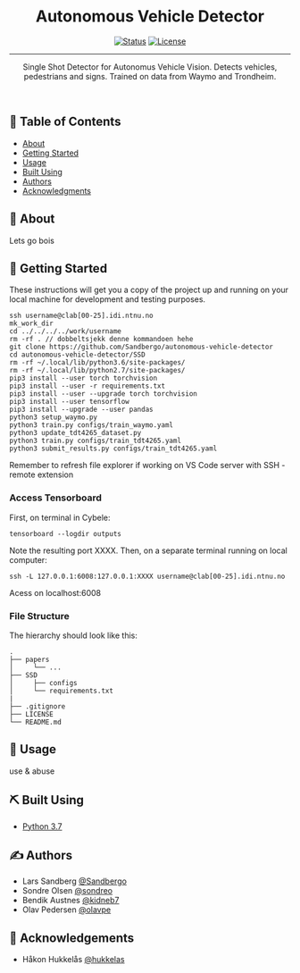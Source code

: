 <h1 align="center">Autonomous Vehicle Detector</h1>

<div align="center">

  [![Status](https://img.shields.io/badge/status-active-success.svg)]() 
  [![License](https://img.shields.io/badge/license-MIT-blue.svg)](/LICENSE)

</div>

---

<p align="center">
Single Shot Detector for Autonomus Vehicle Vision. Detects vehicles, pedestrians and signs. Trained on data from Waymo and Trondheim. 
</p>
<br> 

## 📝 Table of Contents
- [About](#about)
- [Getting Started](#getting_started)
- [Usage](#usage)
- [Built Using](#built_using)
- [Authors](#authors)
- [Acknowledgments](#acknowledgement)

## 🧐 About <a name = "about"></a>
Lets go bois

## 🏁 Getting Started <a name = "getting_started"></a>
These instructions will get you a copy of the project up and running on your local machine for development and testing purposes. 

```
ssh username@clab[00-25].idi.ntnu.no
mk_work_dir
cd ../../../../work/username
rm -rf . // dobbeltsjekk denne kommandoen hehe
git clone https://github.com/Sandbergo/autonomous-vehicle-detector
cd autonomous-vehicle-detector/SSD
rm -rf ~/.local/lib/python3.6/site-packages/
rm -rf ~/.local/lib/python2.7/site-packages/
pip3 install --user torch torchvision
pip3 install --user -r requirements.txt
pip3 install --user --upgrade torch torchvision
pip3 install --user tensorflow
pip3 install --upgrade --user pandas
python3 setup_waymo.py
python3 train.py configs/train_waymo.yaml
python3 update_tdt4265_dataset.py
python3 train.py configs/train_tdt4265.yaml
python3 submit_results.py configs/train_tdt4265.yaml
```

Remember to refresh file explorer if working on VS Code server with SSH - remote extension

### Access Tensorboard
First, on terminal in Cybele:
```
tensorboard --logdir outputs
```
Note the resulting port XXXX.
Then, on a separate terminal running on local computer: 
```
ssh -L 127.0.0.1:6008:127.0.0.1:XXXX username@clab[00-25].idi.ntnu.no
```
Acess on localhost:6008

### File Structure

The hierarchy should look like this:

    .
    ├── papers                              
    │     └── ...
    ├── SSD                     
    │     ├── configs
    │     └── requirements.txt
    |
    ├── .gitignore
    ├── LICENSE
    └── README.md
    

## 🎈 Usage <a name="usage"></a>
use & abuse

## ⛏️ Built Using <a name = "built_using"></a>
- [Python 3.7](https://www.python.org/) 
    
    
## ✍️ Authors <a name = "authors"></a>
- Lars Sandberg [@Sandbergo](https://github.com/Sandbergo)
- Sondre Olsen [@sondreo](https://github.com/sondreo)
- Bendik Austnes [@kidneb7](https://github.com/kidneb7)
- Olav Pedersen [@olavpe](https://github.com/olavpe)

## 🎉 Acknowledgements <a name = "acknowledgement"></a>
- Håkon Hukkelås [@hukkelas](https://github.com/hukkelas)
